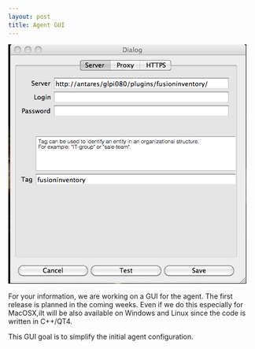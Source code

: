 ```yaml
---
layout: post
title: Agent GUI
---
```


<a href="/news_docs/fusioninventory-agent-gui-macosx.png"><img src="/news_docs/fusioninventory-agent-gui-macosx.png" alt="" title="fusioninventory-agent-gui-macosx" class="aligncenter size-medium wp-image-1077" /></a>
<p>
For your information, we are working on a GUI for the agent. The first release is planned in the coming weeks. Even if we do this especially for MacOSX,iIt will be also available on Windows and Linux since the code is written in C++/QT4.
</p>
<p>
This GUI goal is to simplify the initial agent configuration.
</p>
